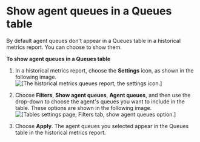 # Show agent queues in a Queues table<a name="show-agent-queues"></a>

By default agent queues don't appear in a Queues table in a historical metrics report\. You can choose to show them\.

**To show agent queues in a Queues table**

1. In a historical metrics report, choose the **Settings** icon, as shown in the following image\.  
![\[The historical metrics queues report, the settings icon.\]](http://docs.aws.amazon.com/connect/latest/adminguide/images/hmr-queues-settings.png)

1. Choose **Filters**, **Show agent queues**, **Agent queues**, and then use the drop\-down to choose the agent's queues you want to include in the table\. These options are shown in the following image\.  
![\[Tables settings page, Filters tab, show agent queues option.\]](http://docs.aws.amazon.com/connect/latest/adminguide/images/hmr-queues-settings-agent-queues.png)

1. Choose **Apply**\. The agent queues you selected appear in the Queues table in the historical metrics report\.